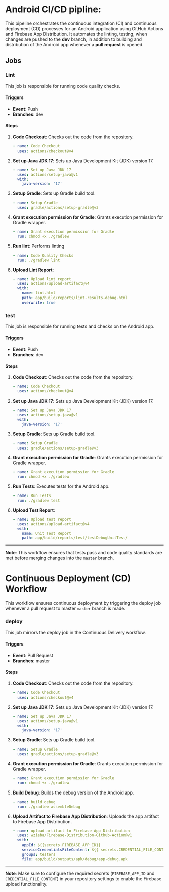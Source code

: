 # Android CI/CD pipline:

This pipeline orchestrates the continuous integration (CI) and continuous deployment (CD) processes for an Android application using GitHub Actions and Firebase App Distribution. It automates the linting, testing, when changes are pushed to the **dev** branch, in addition to building and distribution of the Android app whenever a **pull request** is opened.

## Jobs

### Lint

This job is responsible for running code quality checks.

#### Triggers

- **Event**: Push
- **Branches**: dev

#### Steps

1. **Code Checkout**: Checks out the code from the repository.
    ```yaml
    - name: Code Checkout
      uses: actions/checkout@v4
    ```

2. **Set up Java JDK 17**: Sets up Java Development Kit (JDK) version 17.
    ```yaml
    - name: Set up Java JDK 17
      uses: actions/setup-java@v1
      with:
        java-version: '17'
    ```

3. **Setup Gradle**: Sets up Gradle build tool.
    ```yaml
    - name: Setup Gradle
      uses: gradle/actions/setup-gradle@v3
    ```

4. **Grant execution permission for Gradle**: Grants execution permission for Gradle wrapper.
    ```yaml
    - name: Grant execution permission for Gradle
      run: chmod +x ./gradlew
    ```

5. **Run lint**: Performs linting
    ```yaml
    - name: Code Quality Checks
      run: ./gradlew lint
    ```
6. **Upload Lint Report**: 
    ```yaml
    - name: Upload lint report
      uses: actions/upload-artifact@v4
      with:
        name: lint.html
        path: app/build/reports/lint-results-debug.html
        overwrite: true
    ```

### test

This job is responsible for running tests and checks on the Android app.

#### Triggers

- **Event**: Push
- **Branches**: dev

#### Steps

1. **Code Checkout**: Checks out the code from the repository.
    ```yaml
    - name: Code Checkout
      uses: actions/checkout@v4
    ```

2. **Set up Java JDK 17**: Sets up Java Development Kit (JDK) version 17.
    ```yaml
    - name: Set up Java JDK 17
      uses: actions/setup-java@v1
      with:
        java-version: '17'
    ```

3. **Setup Gradle**: Sets up Gradle build tool.
    ```yaml
    - name: Setup Gradle
      uses: gradle/actions/setup-gradle@v3
    ```

4. **Grant execution permission for Gradle**: Grants execution permission for Gradle wrapper.
    ```yaml
    - name: Grant execution permission for Gradle
      run: chmod +x ./gradlew
    ```

5. **Run Tests**: Executes tests for the Android app.
    ```yaml
    - name: Run Tests
      run: ./gradlew test
    ```

6. **Upload Test Report**: 
    ```yaml
    - name: Upload test report
      uses: actions/upload-artifact@v4
      with:
        name: Unit Test Report
        path: app/build/reports/test/testDebugUnitTest/
    ```

---

**Note**: This workflow ensures that tests pass and code quality standards are met before merging changes into the `master` branch.

# Continuous Deployment (CD) Workflow

This workflow ensures continuous deployment by triggering the deploy job whenever a pull request to master `master` branch is made.

### deploy

This job mirrors the deploy job in the Continuous Delivery workflow.

#### Triggers

- **Event**: Pull Request
- **Branches**: master

#### Steps

1. **Code Checkout**: Checks out the code from the repository.
    ```yaml
    - name: Code Checkout
      uses: actions/checkout@v4
    ```

2. **Set up Java JDK 17**: Sets up Java Development Kit (JDK) version 17.
    ```yaml
    - name: Set up Java JDK 17
      uses: actions/setup-java@v1
      with:
        java-version: '17'
    ```

3. **Setup Gradle**: Sets up Gradle build tool.
    ```yaml
    - name: Setup Gradle
      uses: gradle/actions/setup-gradle@v3
    ```

4. **Grant execution permission for Gradle**: Grants execution permission for Gradle wrapper.
    ```yaml
    - name: Grant execution permission for Gradle
      run: chmod +x ./gradlew
    ```

5. **Build Debug**: Builds the debug version of the Android app.
    ```yaml
    - name: build debug
      run: ./gradlew assembleDebug
    ```

6. **Upload Artifact to Firebase App Distribution**: Uploads the app artifact to Firebase App Distribution.
    ```yaml
    - name: upload artifact to Firebase App Distribution
      uses: wzieba/Firebase-Distribution-Github-Action@v1
      with:
        appId: ${{secrets.FIREBASE_APP_ID}}
        serviceCredentialsFileContent: ${{ secrets.CREDENTIAL_FILE_CONTENT }}
        groups: testers
        file: app/build/outputs/apk/debug/app-debug.apk
    ```

---

**Note**: Make sure to configure the required secrets (`FIREBASE_APP_ID` and `CREDENTIAL_FILE_CONTENT`) in your repository settings to enable the Firebase upload functionality.
